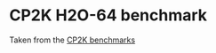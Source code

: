 # CP2K H2O-64 benchmark

Taken from the [CP2K benchmarks](https://github.com/cp2k/cp2k/tree/master/benchmarks/QS/)

